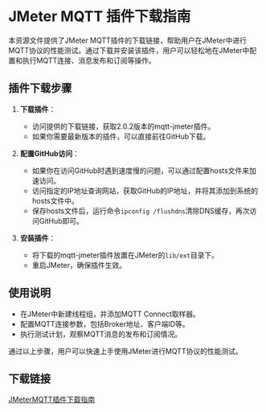 # JMeter MQTT 插件下载指南

本资源文件提供了JMeter MQTT插件的下载链接，帮助用户在JMeter中进行MQTT协议的性能测试。通过下载并安装该插件，用户可以轻松地在JMeter中配置和执行MQTT连接、消息发布和订阅等操作。

## 插件下载步骤

1. **下载插件**：
   - 访问提供的下载链接，获取2.0.2版本的mqtt-jmeter插件。
   - 如果你需要最新版本的插件，可以直接前往GitHub下载。

2. **配置GitHub访问**：
   - 如果你在访问GitHub时遇到速度慢的问题，可以通过配置hosts文件来加速访问。
   - 访问指定的IP地址查询网站，获取GitHub的IP地址，并将其添加到系统的hosts文件中。
   - 保存hosts文件后，运行命令`ipconfig /flushdns`清除DNS缓存，再次访问GitHub即可。

3. **安装插件**：
   - 将下载的mqtt-jmeter插件放置在JMeter的`lib/ext`目录下。
   - 重启JMeter，确保插件生效。

## 使用说明

- 在JMeter中新建线程组，并添加MQTT Connect取样器。
- 配置MQTT连接参数，包括Broker地址、客户端ID等。
- 执行测试计划，观察MQTT消息的发布和订阅情况。

通过以上步骤，用户可以快速上手使用JMeter进行MQTT协议的性能测试。

## 下载链接

[JMeterMQTT插件下载指南](https://pan.quark.cn/s/4c48c70499bd)